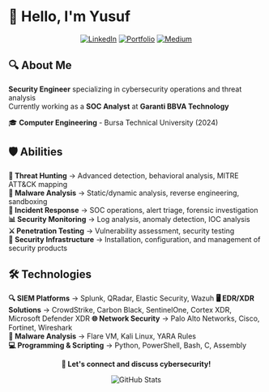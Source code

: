 # 👋 Hello, I'm Yusuf

<div align="center">
  
[![LinkedIn](https://img.shields.io/badge/LinkedIn-0077B5?style=for-the-badge&logo=linkedin&logoColor=white)](https://www.linkedin.com/in/yusufarbc/)
[![Portfolio](https://img.shields.io/badge/Portfolio-FF5722?style=for-the-badge&logo=web&logoColor=white)](https://yusufarbc.github.io/yusufarbc/)
[![Medium](https://img.shields.io/badge/Medium-12100E?style=for-the-badge&logo=medium&logoColor=white)](https://medium.com/@yusufarbc)

</div>

## 🔍 About Me

**Security Engineer** specializing in cybersecurity operations and threat analysis  
Currently working as a **SOC Analyst** at **Garanti BBVA Technology**

🎓 **Computer Engineering** - Bursa Technical University (2024)

## 🛡️ Abilities

**🔎 Threat Hunting** → Advanced detection, behavioral analysis, MITRE ATT&CK mapping  
**🦠 Malware Analysis** → Static/dynamic analysis, reverse engineering, sandboxing  
**🚨 Incident Response** → SOC operations, alert triage, forensic investigation  
**📊 Security Monitoring** → Log analysis, anomaly detection, IOC analysis  
**⚔️ Penetration Testing** → Vulnerability assessment, security testing  
**🔧 Security Infrastructure** → Installation, configuration, and management of security products

## 🛠️ Technologies

**🔍 SIEM Platforms** → Splunk, QRadar, Elastic Security, Wazuh
**🖥️ EDR/XDR Solutions** → CrowdStrike, Carbon Black, SentinelOne, Cortex XDR, Microsoft Defender XDR 
**🌐 Network Security** → Palo Alto Networks, Cisco, Fortinet, Wireshark  
**🦠 Malware Analysis** → Flare VM, Kali Linux, YARA Rules  
**💻 Programming & Scripting** → Python, PowerShell, Bash, C, Assembly


<div align="center">

**💬 Let's connect and discuss cybersecurity!**

![GitHub Stats](https://github-readme-stats.vercel.app/api?username=yusufarbc&show_icons=true&theme=minimal&hide_border=true&count_private=true)

</div>
